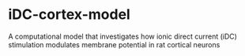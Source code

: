 # iDC-cortex-model
A computational model that investigates how ionic direct current (iDC) stimulation modulates membrane potential in rat cortical neurons
